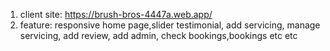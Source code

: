1) client site: https://brush-bros-4447a.web.app/
2) feature:   responsive home page,slider testimonial, add servicing, manage servicing, add review, add admin, check bookings,bookings etc etc
